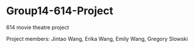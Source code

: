 # Group14-614-Project
614 movie theatre project

Project members: Jintao Wang, Erika Wang, Emily Wang, Gregory Slowski

